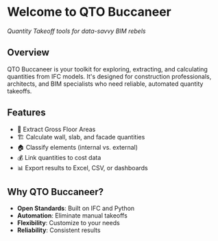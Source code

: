 # Welcome to QTO Buccaneer

*Quantity Takeoff tools for data-savvy BIM rebels*

## Overview

QTO Buccaneer is your toolkit for exploring, extracting, and calculating quantities from IFC models. It's designed for construction professionals, architects, and BIM specialists who need reliable, automated quantity takeoffs.

## Features

- 📏 Extract Gross Floor Areas
- 🏗️ Calculate wall, slab, and facade quantities
- 🏠 Classify elements (internal vs. external)
- 💰 Link quantities to cost data
- 📊 Export results to Excel, CSV, or dashboards

## Why QTO Buccaneer?

- **Open Standards**: Built on IFC and Python
- **Automation**: Eliminate manual takeoffs
- **Flexibility**: Customize to your needs
- **Reliability**: Consistent results 